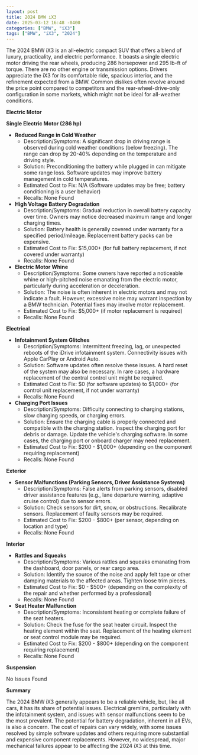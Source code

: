 ```yaml
---
layout: post
title: 2024 BMW iX3
date: 2025-03-12 16:48 -0400
categories: ["BMW", "iX3"]
tags: ["BMW", "iX3", "2024"]
---
```

The 2024 BMW iX3 is an all-electric compact SUV that offers a blend of luxury, practicality, and electric performance. It boasts a single electric motor driving the rear wheels, producing 286 horsepower and 295 lb-ft of torque. There are no other engine or transmission options. Drivers appreciate the iX3 for its comfortable ride, spacious interior, and the refinement expected from a BMW. Common dislikes often revolve around the price point compared to competitors and the rear-wheel-drive-only configuration in some markets, which might not be ideal for all-weather conditions.

**Electric Motor**

**Single Electric Motor (286 hp)**
*   **Reduced Range in Cold Weather**
    *   Description/Symptoms: A significant drop in driving range is observed during cold weather conditions (below freezing). The range can drop by 20-40% depending on the temperature and driving style.
    *   Solution: Preconditioning the battery while plugged in can mitigate some range loss. Software updates may improve battery management in cold temperatures.
    *   Estimated Cost to Fix: N/A (Software updates may be free; battery conditioning is a user behavior)
    *   Recalls: None Found
*   **High Voltage Battery Degradation**
    *   Description/Symptoms: Gradual reduction in overall battery capacity over time. Owners may notice decreased maximum range and longer charging times.
    *   Solution: Battery health is generally covered under warranty for a specified period/mileage. Replacement battery packs can be expensive.
    *   Estimated Cost to Fix: $15,000+ (for full battery replacement, if not covered under warranty)
    *   Recalls: None Found
*   **Electric Motor Whine**
    *   Description/Symptoms: Some owners have reported a noticeable whine or high-pitched noise emanating from the electric motor, particularly during acceleration or deceleration.
    *   Solution: The noise is often inherent in electric motors and may not indicate a fault. However, excessive noise may warrant inspection by a BMW technician. Potential fixes may involve motor replacement.
    *   Estimated Cost to Fix: $5,000+ (if motor replacement is required)
    *   Recalls: None Found

**Electrical**

*   **Infotainment System Glitches**
    *   Description/Symptoms: Intermittent freezing, lag, or unexpected reboots of the iDrive infotainment system. Connectivity issues with Apple CarPlay or Android Auto.
    *   Solution: Software updates often resolve these issues. A hard reset of the system may also be necessary. In rare cases, a hardware replacement of the central control unit might be required.
    *   Estimated Cost to Fix: $0 (for software updates) to $1,000+ (for control unit replacement, if not under warranty)
    *   Recalls: None Found
*   **Charging Port Issues**
    *   Description/Symptoms: Difficulty connecting to charging stations, slow charging speeds, or charging errors.
    *   Solution: Ensure the charging cable is properly connected and compatible with the charging station. Inspect the charging port for debris or damage. Update the vehicle's charging software. In some cases, the charging port or onboard charger may need replacement.
    *   Estimated Cost to Fix: $200 - $1,000+ (depending on the component requiring replacement)
    *   Recalls: None Found

**Exterior**

*   **Sensor Malfunctions (Parking Sensors, Driver Assistance Systems)**
    *   Description/Symptoms: False alerts from parking sensors, disabled driver assistance features (e.g., lane departure warning, adaptive cruise control) due to sensor errors.
    *   Solution: Check sensors for dirt, snow, or obstructions. Recalibrate sensors. Replacement of faulty sensors may be required.
    *   Estimated Cost to Fix: $200 - $800+ (per sensor, depending on location and type)
    *   Recalls: None Found

**Interior**

*   **Rattles and Squeaks**
    *   Description/Symptoms: Various rattles and squeaks emanating from the dashboard, door panels, or rear cargo area.
    *   Solution: Identify the source of the noise and apply felt tape or other damping materials to the affected areas. Tighten loose trim pieces.
    *   Estimated Cost to Fix: $0 - $500+ (depending on the complexity of the repair and whether performed by a professional)
    *   Recalls: None Found
*   **Seat Heater Malfunction**
    *   Description/Symptoms: Inconsistent heating or complete failure of the seat heaters.
    *   Solution: Check the fuse for the seat heater circuit. Inspect the heating element within the seat. Replacement of the heating element or seat control module may be required.
    *   Estimated Cost to Fix: $200 - $800+ (depending on the component requiring replacement)
    *   Recalls: None Found

**Suspension**

No Issues Found

**Summary**

The 2024 BMW iX3 generally appears to be a reliable vehicle, but, like all cars, it has its share of potential issues. Electrical gremlins, particularly with the infotainment system, and issues with sensor malfunctions seem to be the most prevalent. The potential for battery degradation, inherent in all EVs, is also a concern. The cost of repairs can vary widely, with some issues resolved by simple software updates and others requiring more substantial and expensive component replacements. However, no widespread, major mechanical failures appear to be affecting the 2024 iX3 at this time.

